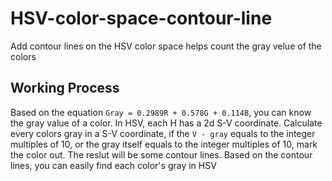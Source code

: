 # HSV-color-space-contour-line
Add contour lines on the HSV color space helps count the gray velue of the colors
## Working Process ##
Based on the equation `Gray = 0.2989R + 0.578G + 0.114B`, you can know the gray value of a color. In HSV, each H has a 2d S-V coordinate. Calculate every colors gray in a S-V coordinate, if the `V - gray` equals to the integer multiples of 10, or the gray itself equals to the integer multiples of 10, mark the color out. The reslut will be some contour lines. Based on the contour lines, you can easily find each color's gray in HSV
